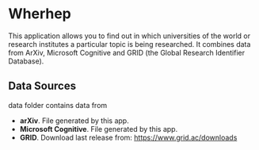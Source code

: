 # Wherhep

This application allows you to find out in which universities of the world or research institutes a particular topic is being researched. 
It combines data from ArXiv, Microsoft Cognitive and GRID (the Global Research Identifier Database).


## Data Sources

data folder contains data from
- **arXiv**. File generated by this app.
- **Microsoft Cognitive**. File generated by this app.
- **GRID**. Download last release from: https://www.grid.ac/downloads 
